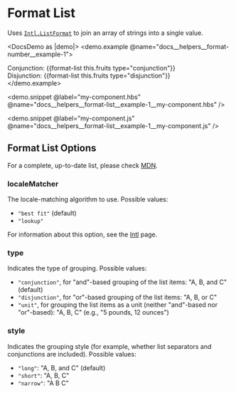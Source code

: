 <LocaleSwitcher />

# Format List

Uses [`Intl.ListFormat`](https://developer.mozilla.org/en-US/docs/Web/JavaScript/Reference/Global_Objects/Intl/ListFormat) to join an array of strings into a single value.

<DocsDemo as |demo|>
  <demo.example @name="docs__helpers__format-number__example-1">
    <div>
      Conjunction: {{format-list this.fruits type="conjunction"}}
    </div>
    <div>
      Disjunction: {{format-list this.fruits type="disjunction"}}
    </div>
  </demo.example>

  <demo.snippet
    @label="my-component.hbs"
    @name="docs__helpers__format-list__example-1__my-component.hbs"
  />

  <demo.snippet
    @label="my-component.js"
    @name="docs__helpers__format-list__example-1__my-component.js"
  />
</DocsDemo>


## Format List Options

For a complete, up-to-date list, please check [MDN](https://developer.mozilla.org/en-US/docs/Web/JavaScript/Reference/Global_Objects/Intl/ListFormat/ListFormat).


### localeMatcher

The locale-matching algorithm to use. Possible values:

- `"best fit"` (default)
- `"lookup"`

For information about this option, see the [Intl](https://developer.mozilla.org/en-US/docs/Web/JavaScript/Reference/Global_Objects/Intl#locale_negotiation) page.


### type

Indicates the type of grouping. Possible values:

- `"conjunction"`, for "and"-based grouping of the list items: "A, B, and C" (default)
- `"disjunction"`, for "or"-based grouping of the list items: "A, B, or C"
- `"unit"`, for grouping the list items as a unit (neither "and"-based nor "or"-based): "A, B, C" (e.g., "5 pounds, 12 ounces")


### style

Indicates the grouping style (for example, whether list separators and conjunctions are included). Possible values:

- `"long"`: "A, B, and C" (default)
- `"short"`: "A, B, C"
- `"narrow"`: "A B C"